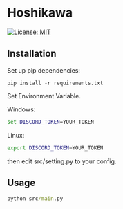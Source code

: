 # Hoshikawa
[![License: MIT](https://img.shields.io/badge/License-MIT-green.svg)](https://opensource.org/licenses/MIT)

## Installation

Set up pip dependencies:

```
pip install -r requirements.txt
```

Set Environment Variable.

Windows:

```cmd
set DISCORD_TOKEN=YOUR_TOKEN
```

Linux:

```bash
export DISCORD_TOKEN=YOUR_TOKEN
```

then edit src/setting.py to your config.

## Usage

```cmd
python src/main.py
```
